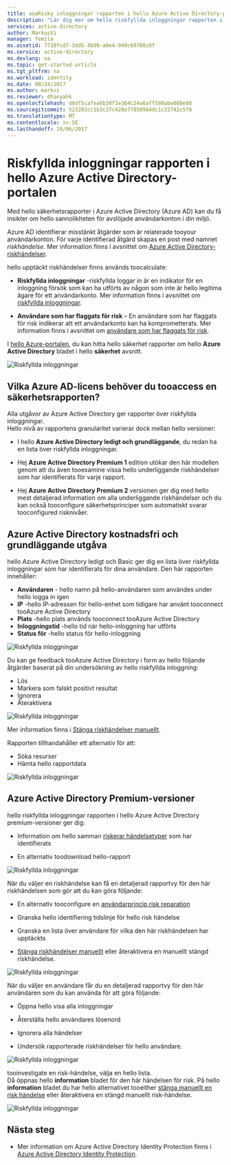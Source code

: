 ```yaml
---
title: aaaRisky inloggningar rapporten i hello Azure Active Directory-portalen | Microsoft Docs
description: "Lär dig mer om hello riskfyllda inloggningar rapporten i hello Azure Active Directory-portalen"
services: active-directory
author: MarkusVi
manager: femila
ms.assetid: 7728fcd7-3dd5-4b99-a0e4-949c69788c0f
ms.service: active-directory
ms.devlang: na
ms.topic: get-started-article
ms.tgt_pltfrm: na
ms.workload: identity
ms.date: 08/24/2017
ms.author: markvi
ms.reviewer: dhanyahk
ms.openlocfilehash: d8df5cafea6b38f3e364c24a6aff599abe088e88
ms.sourcegitcommit: 523283cc1b3c37c428e77850964dc1c33742c5f0
ms.translationtype: MT
ms.contentlocale: sv-SE
ms.lasthandoff: 10/06/2017
---
```

# <a name="risky-sign-ins-report-in-hello-azure-active-directory-portal"></a>Riskfyllda inloggningar rapporten i hello Azure Active Directory-portalen

Med hello säkerhetsrapporter i Azure Active Directory (Azure AD) kan du få insikter om hello sannolikheten för avslöjade användarkonton i din miljö. 

Azure AD identifierar misstänkt åtgärder som är relaterade tooyour användarkonton. För varje identifierad åtgärd skapas en post med namnet *riskhändelse*. Mer information finns i avsnittet om [Azure Active Directory-riskhändelser](active-directory-identity-protection-risk-events.md). 

hello upptäckt riskhändelser finns används toocalculate:

- **Riskfyllda inloggningar** -riskfyllda loggar in är en indikator för en inloggning försök som kan ha utförts av någon som inte är hello legitima ägare för ett användarkonto. Mer information finns i avsnittet om [riskfyllda inloggningar](active-directory-identityprotection.md#risky-sign-ins). 

- **Användare som har flaggats för risk** – En användare som har flaggats för risk indikerar att ett användarkonto kan ha komprometterats. Mer information finns i avsnittet om [användare som har flaggats för risk](active-directory-identityprotection.md#users-flagged-for-risk).  

I [hello Azure-portalen](https://portal.azure.com), du kan hitta hello säkerhet rapporter om hello **Azure Active Directory** bladet i hello **säkerhet** avsnitt. 

![Riskfyllda inloggningar](./media/active-directory-reporting-security-risky-sign-ins/10.png)


## <a name="what-azure-ad-license-do-you-need-tooaccess-a-security-report"></a>Vilka Azure AD-licens behöver du tooaccess en säkerhetsrapporten?  

Alla utgåvor av Azure Active Directory ger rapporter över riskfyllda inloggningar.  
Hello nivå av rapportens granularitet varierar dock mellan hello versioner: 

- I hello **Azure Active Directory ledigt och grundläggande**, du redan ha en lista över riskfyllda inloggningar. 

- Hej **Azure Active Directory Premium 1** edition utökar den här modellen genom att du även tooexamine vissa hello underliggande riskhändelser som har identifierats för varje rapport. 

- Hej **Azure Active Directory Premium 2** versionen ger dig med hello mest detaljerad information om alla underliggande riskhändelser och du kan också tooconfigure säkerhetsprinciper som automatiskt svarar tooconfigured risknivåer.



## <a name="azure-active-directory-free-and-basic-edition"></a>Azure Active Directory kostnadsfri och grundläggande utgåva

hello Azure Active Directory ledigt och Basic ger dig en lista över riskfyllda inloggningar som har identifierats för dina användare. Den här rapporten innehåller:

- **Användaren** - hello namn på hello-användaren som användes under hello logga in igen
- **IP** -hello IP-adressen för hello-enhet som tidigare har använt tooconnect tooAzure Active Directory
- **Plats** -hello plats används tooconnect tooAzure Active Directory
- **Inloggningstid** -hello tid när hello-inloggning har utförts
- **Status för** -hello status för hello-inloggning


![Riskfyllda inloggningar](./media/active-directory-reporting-security-risky-sign-ins/01.png)

Du kan ge feedback tooAzure Active Directory i form av hello följande åtgärder baserat på din undersökning av hello riskfyllda inloggning:

- Lös
- Markera som falskt positivt resultat
- Ignorera
- Återaktivera

![Riskfyllda inloggningar](./media/active-directory-reporting-security-risky-sign-ins/21.png)

Mer information finns i [Stänga riskhändelser manuellt](active-directory-identityprotection.md#closing-risk-events-manually).

Rapporten tillhandahåller ett alternativ för att:

- Söka resurser
- Hämta hello rapportdata


![Riskfyllda inloggningar](./media/active-directory-reporting-security-risky-sign-ins/93.png)


## <a name="azure-active-directory-premium-editions"></a>Azure Active Directory Premium-versioner

hello riskfyllda inloggningar rapporten i hello Azure Active Directory premium-versioner ger dig:

- Information om hello samman [riskerar händelsetyper](active-directory-identity-protection-risk-events.md) som har identifierats

- En alternativ toodownload hello-rapport


![Riskfyllda inloggningar](./media/active-directory-reporting-security-risky-sign-ins/456.png)


När du väljer en riskhändelse kan få en detaljerad rapportvy för den här riskhändelsen som gör att du kan göra följande:

- En alternativ tooconfigure en [användarprincip risk reparation](active-directory-identityprotection.md#user-risk-security-policy)  

- Granska hello identifiering tidslinje för hello risk händelse  

- Granska en lista över användare för vilka den här riskhändelsen har upptäckts

- [Stänga riskhändelser manuellt](active-directory-identityprotection.md#closing-risk-events-manually) eller återaktivera en manuellt stängd riskhändelse. 


![Riskfyllda inloggningar](./media/active-directory-reporting-security-risky-sign-ins/457.png)

När du väljer en användare får du en detaljerad rapportvy för den här användaren som du kan använda för att göra följande:

- Öppna hello visa alla inloggningar

- Återställa hello användares lösenord

- Ignorera alla händelser

- Undersök rapporterade riskhändelser för hello användare. 


![Riskfyllda inloggningar](./media/active-directory-reporting-security-risky-sign-ins/324.png)


tooinvestigate en risk-händelse, välja en hello lista.  
Då öppnas hello **information** bladet för den här händelsen för risk. På hello **information** bladet du har hello alternativet tooeither [stänga manuellt en risk händelse](active-directory-identityprotection.md#closing-risk-events-manually) eller återaktivera en stängd manuellt risk-händelse. 


![Riskfyllda inloggningar](./media/active-directory-reporting-security-risky-sign-ins/325.png)





## <a name="next-steps"></a>Nästa steg

- Mer information om Azure Active Directory Identity Protection finns i [Azure Active Directory Identity Protection](active-directory-identityprotection.md).


